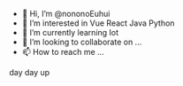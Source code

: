 - 👋 Hi, I’m @nononoEuhui
- 👀 I’m interested in Vue React Java Python
- 🌱 I’m currently learning Iot
- 💞️ I’m looking to collaborate on ...
- 📫 How to reach me ...

day day up

<!---
nononoEuhui/nononoEuhui is a ✨ special ✨ repository because its `README.md` (this file) appears on your GitHub profile.
You can click the Preview link to take a look at your changes.
--->
